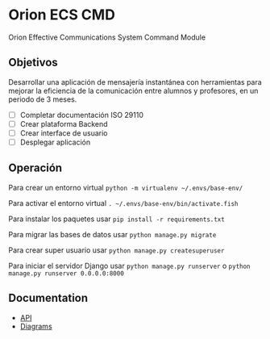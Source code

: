 # Orion ECS CMD

Orion Effective Communications System Command Module

## Objetivos

Desarrollar una aplicación de mensajería instantánea con herramientas para mejorar la eficiencia de la comunicación entre alumnos y profesores, en un periodo de 3 meses.

- [ ]  Completar documentación ISO 29110
- [ ]  Crear plataforma Backend
- [ ]  Crear interface de usuario
- [ ]  Desplegar aplicación

## Operación

Para crear un entorno virtual `python -m virtualenv ~/.envs/base-env/`

Para activar el entorno virtual `. ~/.envs/base-env/bin/activate.fish`

Para instalar los paquetes usar `pip install -r requirements.txt`

Para migrar las bases de datos usar `python manage.py migrate`

Para crear super usuario usar `python manage.py createsuperuser`

Para iniciar el servidor Django usar `python manage.py runserver` o `python manage.py runserver 0.0.0.0:8000`

## Documentation

- [API](./docs/api)
- [Diagrams](./docs/diagrams)

